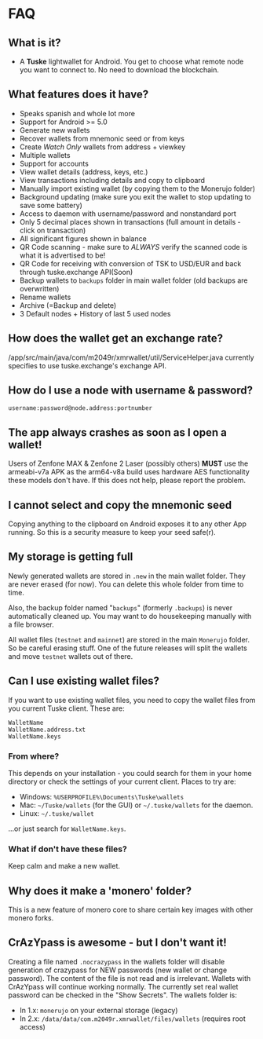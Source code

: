 # FAQ

## What is it?
- A **Tuske** lightwallet for Android. You get to choose what remote node you want to connect to. No need to download the blockchain.

## What features does it have?


- Speaks spanish and whole lot more
- Support for Android >= 5.0
- Generate new wallets
- Recover wallets from mnemonic seed or from keys
- Create *Watch Only* wallets from address + viewkey
- Multiple wallets
- Support for accounts
- View wallet details (address, keys, etc.)
- View transactions including details and copy to clipboard
- Manually import existing wallet (by copying them to the Monerujo folder)
- Background updating (make sure you exit the wallet to stop updating to save some battery)
- Access to daemon with username/password and nonstandard port
- Only 5 decimal places shown in transactions (full amount in details - click on transaction)
- All significant figures shown in balance
- QR Code scanning - make sure to *ALWAYS* verify the scanned code is what it is advertised to be!
- QR Code for receiving with conversion of TSK to USD/EUR and back through tuske.exchange API(Soon)
- Backup wallets to `backups` folder in main wallet folder (old backups are overwritten)
- Rename wallets
- Archive (=Backup and delete)
- 3 Default nodes + History of last 5 used nodes

## How does the wallet get an exchange rate?
/app/src/main/java/com/m2049r/xmrwallet/util/ServiceHelper.java currently specifies to use tuske.exchange's exchange API.

## How do I use a node with username & password?
```username:password@node.address:portnumber```

## The app always crashes as soon as I open a wallet!
Users of Zenfone MAX & Zenfone 2 Laser (possibly others) **MUST** use the armeabi-v7a APK as the arm64-v8a build uses hardware AES
functionality these models don't have. If this does not help, please report the problem.


## I cannot select and copy the mnemonic seed
Copying anything to the clipboard on Android exposes it to any other App running. So this
is a security measure to keep your seed safe(r). 

## My storage is getting full
Newly generated wallets are stored in `.new` in the main wallet folder.
They are never erased (for now). You can delete this whole folder from time to time.

Also, the backup folder named "`backups`" (formerly `.backups`) is never automatically cleaned up.
You may want to do housekeeping manually with a file browser.

All wallet files (`testnet` and `mainnet`) are stored in the main `Monerujo` folder.
So be careful erasing stuff. One of the future releases will split the wallets and move `testnet`
 wallets out of there.

## Can I use existing wallet files?

If you want to use existing wallet files, you need to copy the wallet files from you current Tuske client. These are:
```
WalletName
WalletName.address.txt
WalletName.keys
```

### From where?

This depends on your installation - you could search for them in your home directory or check the settings of your current client. Places to try are:

- Windows: `%USERPROFILE%\Documents\Tuske\wallets`
- Mac: `~/Tuske/wallets` (for the GUI) or `~/.tuske/wallets` for the daemon.
- Linux: `~/.tuske/wallet`

...or just search for `WalletName.keys`.

### What if don't have these files?

Keep calm and make a new wallet.

## Why does it make a 'monero' folder?
This is a new feature of monero core to share certain key images with other monero forks.

## CrAzYpass is awesome - but I don't want it!
Creating a file named `.nocrazypass` in the wallets folder will disable generation of crazypass for NEW passwords (new wallet or change password).
The content of the file is not read and is irrelevant.
Wallets with CrAzYpass will continue working normally. The currently set real wallet password can be checked in the "Show Secrets".
The wallets folder is:
- In 1.x: `monerujo` on your external storage (legacy)
- In 2.x: `/data/data/com.m2049r.xmrwallet/files/wallets` (requires root access)

